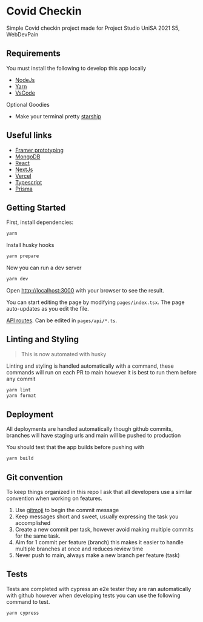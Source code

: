 # Covid Checkin

Simple Covid checkin project made for Project Studio UniSA 2021 S5, WebDevPain

## Requirements

You must install the following to develop this app locally

- [NodeJs](https://nodejs.org/en/)
- [Yarn](https://yarnpkg.com/getting-started/install)
- [VsCode](https://code.visualstudio.com/download)

Optional Goodies

- Make your terminal pretty [starship](https://starship.rs/)

## Useful links

- [Framer prototyping](https://www.framer.com/)
- [MongoDB](https://www.mongodb.com/)
- [React](https://reactjs.org/)
- [NextJs](https://nextjs.org/)
- [Vercel](https://vercel.com)
- [Typescript](https://www.typescriptlang.org/)
- [Prisma](https://www.prisma.io/)

## Getting Started

First, install dependencies:

```bash
yarn
```

Install husky hooks

```bash
yarn prepare
```

Now you can run a dev server

```bash
yarn dev
```

Open [http://localhost:3000](http://localhost:3000) with your browser to see the result.

You can start editing the page by modifying `pages/index.tsx`. The page auto-updates as you edit the file.

[API routes](https://nextjs.org/docs/api-routes/introduction). Can be edited in `pages/api/*.ts`.

## Linting and Styling

> This is now automated with husky

Linting and styling is handled automatically with a command, these commands will run on each PR to main however it is best to run them before any commit

```bash
yarn lint
yarn format
```

## Deployment

All deployments are handled automatically though github commits, branches will have staging urls and main will be pushed to production

You should test that the app builds before pushing with

```bash
yarn build
```

## Git convention

To keep things organized in this repo I ask that all developers use a similar convention when working on features.

1. Use [gitmoji](https://gitmoji.dev/) to begin the commit message
2. Keep messages short and sweet, usually expressing the task you accomplished
3. Create a new commit per task, however avoid making multiple commits for the same task.
4. Aim for 1 commit per feature (branch) this makes it easier to handle multiple branches at once and reduces review time
5. Never push to main, always make a new branch per feature (task)

## Tests

Tests are completed with cypress an e2e tester they are ran automatically with github however when developing tests you can use the following command to test.

```bash
yarn cypress
```

